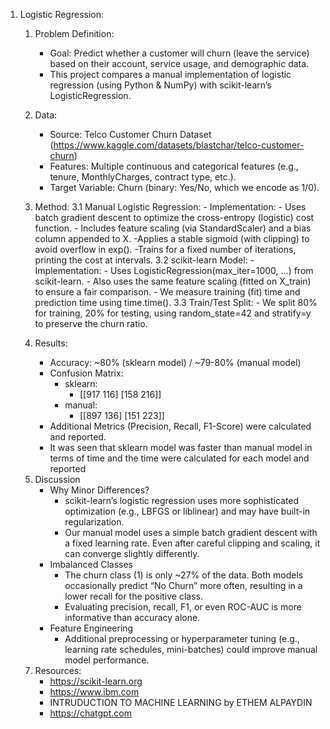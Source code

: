 1) Logistic Regression:
   1. Problem Definition:
      - Goal: Predict whether a customer will churn (leave the service) based on their account, service usage, and demographic data.
      - This project compares a manual implementation of logistic regression (using Python & NumPy) with scikit-learn’s LogisticRegression.
     
   2. Data:
      - Source: Telco Customer Churn Dataset (https://www.kaggle.com/datasets/blastchar/telco-customer-churn)
      - Features: Multiple continuous and categorical features (e.g., tenure, MonthlyCharges, contract type, etc.).
      - Target Variable: Churn (binary: Yes/No, which we encode as 1/0).
     
   3. Method:
       3.1 Manual Logistic Regression:
          - Implementation:
              - Uses batch gradient descent to optimize the cross-entropy (logistic) cost function.
              - Includes feature scaling (via StandardScaler) and a bias column appended to X.
              -Applies a stable sigmoid (with clipping) to avoid overflow in exp().
              -Trains for a fixed number of iterations, printing the cost at intervals.
       3.2 scikit-learn Model:
          - Implementation:
              - Uses LogisticRegression(max_iter=1000, ...) from scikit-learn.
              - Also uses the same feature scaling (fitted on X_train) to ensure a fair comparison.
              - We measure training (fit) time and prediction time using time.time().
       3.3 Train/Test Split:
          - We split 80% for training, 20% for testing, using random_state=42 and stratify=y to preserve the churn ratio.

   4. Results:
      - Accuracy: ~80% (sklearn model) / ~79-80% (manual model)
      - Confusion Matrix:
          - sklearn:
             - [[917 116]
               [158 216]]
          - manual:
             - [[897 136]
               [151 223]]
      - Additional Metrics (Precision, Recall, F1-Score) were calculated and reported.
      - It was seen that sklearn model was faster than manual model in terms of time and the time were calculated for 
        each model and reported
     
   5) Discussion
      - Why Minor Differences?
          - scikit-learn’s logistic regression uses more sophisticated optimization (e.g., LBFGS or liblinear) and may have built-in regularization.
          - Our manual model uses a simple batch gradient descent with a fixed learning rate. Even after careful clipping and scaling, it can converge slightly differently.
      - Imbalanced Classes
          - The churn class (1) is only ~27% of the data. Both models occasionally predict “No Churn” more often, resulting in a lower recall for the positive class.
          - Evaluating precision, recall, F1, or even ROC-AUC is more informative than accuracy alone.
      - Feature Engineering
          - Additional preprocessing or hyperparameter tuning (e.g., learning rate schedules, mini-batches) could improve manual model performance.

   7. Resources:
      - https://scikit-learn.org
      - https://www.ibm.com
      - INTRUDUCTION TO MACHINE LEARNING by ETHEM ALPAYDIN
      - https://chatgpt.com
